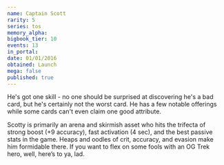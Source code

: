 ```yaml
---
name: Captain Scott
rarity: 5
series: tos
memory_alpha:
bigbook_tier: 10
events: 13
in_portal:
date: 01/01/2016
obtained: Launch
mega: false
published: true
---
```


He's got one skill - no one should be surprised at discovering he's a bad card, but he's certainly not the worst card. He has a few notable offerings while some cards can't even claim one good attribute.

Scotty is primarily an arena and skirmish asset who hits the trifecta of strong boost (+9 accuracy), fast activation (4 sec), and the best passive stats in the game. Heaps and oodles of crit, accuracy, and evasion make him formidable there. If you want to flex on some fools with an OG Trek hero, well, here’s to ya, lad.
